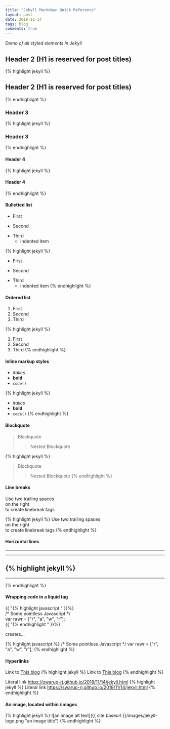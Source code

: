 ```yaml
---
title: "Jekyll Markdown Quick Reference"
layout: post
date: 2018-11-14
tags: blog
comments: true
---
```

*Demo of all styled elements in Jekyll*

## Header 2 (H1 is reserved for post titles)
{% highlight jekyll %}
## Header 2 (H1 is reserved for post titles)
{% endhighlight %}

### Header 3
{% highlight jekyll %}
### Header 3
{% endhighlight %}

#### Header 4
{% highlight jekyll %}
#### Header 4
{% endhighlight %}


#### Bulletted list
* First
- Second
+ Third
  - indented item

{% highlight jekyll %}
* First
- Second
+ Third
  - indented item
{% endhighlight %}

#### Ordered list
1. First
2. Second
3. Third

{% highlight jekyll %}
1. First
2. Second
3. Third
{% endhighlight %}

#### Inline markup styles
- _italics_
- **bold**
- `code()` 

{% highlight jekyll %}
- _italics_
- **bold**
- `code()`
{% endhighlight %}


#### Blockquote

> Blockquote
>> Nested Blockquote 

{% highlight jekyll %}
> Blockquote
>> Nested Blockquote
{% endhighlight %}

#### Line breaks
Use two trailing spaces  
on the right  
to create linebreak tags 

{% highlight jekyll %}
Use two trailing spaces  
on the right  
to create linebreak tags 
{% endhighlight %} 
 
#### Horizontal lines
----
****

{% highlight jekyll %}
----
****
{% endhighlight %}

#### Wrapping code in a liquid tag

{{ "{% highlight javascript " }}%}  
/* Some pointless Javascript */  
var rawr = ["r", "a", "w", "r"];  
{{ "{% endhighlight " }}%}  

creates...

{% highlight javascript %}
/* Some pointless Javascript */
var rawr = ["r", "a", "w", "r"];
{% endhighlight %}

#### Hyperlinks

Link to [This blog](https://swarup-rj.github.io/2018/11/14/jekyll.html) 
{% highlight jekyll %}
Link to [This blog](https://swarup-rj.github.io/2018/11/14/jekyll.html) 
{% endhighlight %}

Literal link <https://swarup-rj.github.io/2018/11/14/jekyll.html>
{% highlight jekyll %}
Literal link <https://swarup-rj.github.io/2018/11/14/jekyll.html> 
{% endhighlight %}
  
#### An image, located within /images

{% highlight jekyll %}
![an image alt text]({{ site.baseurl }}/images/jekyll-logo.png "an image title")
{% endhighlight %}
